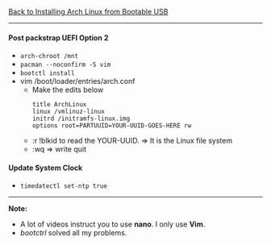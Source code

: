 [Back to Installing Arch Linux from Bootable USB](../01-install-arch-linux.md)
***

#### Post packstrap UEFI Option __2__
* `arch-chroot /mnt`
* `pacman --noconfirm -S vim`
* `bootctl install`
* vim /boot/loader/entries/arch.conf
  * Make the edits below
    ```
    title ArchLinux
    linux /vmlinuz-linux
    initrd /initramfs-linux.img
    options root=PARTUUID=YOUR-UUID-GOES-HERE rw
    ```
  * :r !blkid to read the YOUR-UUID.  => It is the Linux file system
  * :wq => write quit

#### Update System Clock
* `timedatectl set-ntp true`

---
__Note:__ 
* A lot of videos instruct you to use **nano**.  I only use **Vim**.
* *bootctrl* solved all my problems.
